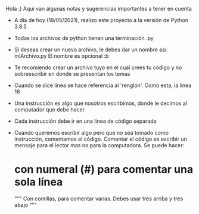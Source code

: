 Hola :)
Aquí van algunas notas y sugerencias importantes a tener en cuenta



- A día de hoy (19/05/2021), realizo este proyecto a la versión de Python 3.8.5

- Todos los archivos de python tienen una terminación .py
  
- Si deseas crear un nuevo archivo, le debes dar un nombre así: miArchivo.py
  El nombre es opcional :b

- Te recomiendo crear un archivo tuyo en el cual crees tu código
  y no sobreescribir en donde se presentan los temas

- Cuando se dice línea se hace referencia al 'renglón'. Como esta, la línea 16

- Una instrucción es algo que nosotros escribimos, donde le decimos al computador
  que debe hacer

- Cada instrucción debe ir en una linea de código separada

- Cuando queremos escribir algo pero que no sea tomado como instrucción,
  comentamos el código. Comentar el código es escribir un mensaje para el lector
  mas no para la computadora.
  Se puede hacer:

    # con numeral (#) para comentar una sola línea

    """
    Con comillas, para comentar varias.
    Debes usar tres arriba y tres abajo
    """